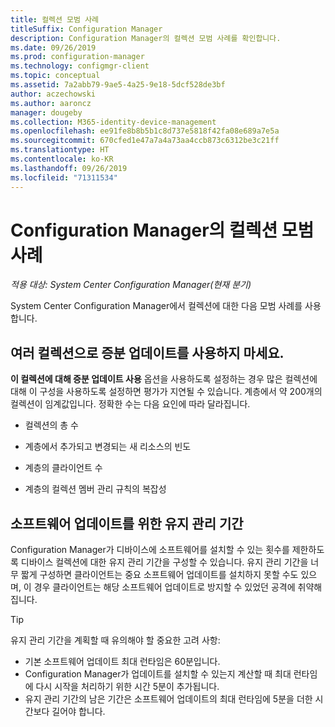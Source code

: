 ```yaml
---
title: 컬렉션 모범 사례
titleSuffix: Configuration Manager
description: Configuration Manager의 컬렉션 모범 사례를 확인합니다.
ms.date: 09/26/2019
ms.prod: configuration-manager
ms.technology: configmgr-client
ms.topic: conceptual
ms.assetid: 7a2abb79-9ae5-4a25-9e18-5dcf528de3bf
author: aczechowski
ms.author: aaroncz
manager: dougeby
ms.collection: M365-identity-device-management
ms.openlocfilehash: ee91fe8b8b5b1c8d737e5818f42fa08e689a7e5a
ms.sourcegitcommit: 670cfed1e47a7a4a73aa4ccb873c6312be3c21ff
ms.translationtype: HT
ms.contentlocale: ko-KR
ms.lasthandoff: 09/26/2019
ms.locfileid: "71311534"
---
```

# <a name="best-practices-for-collections-in-configuration-manager"></a>Configuration Manager의 컬렉션 모범 사례

*적용 대상: System Center Configuration Manager(현재 분기)*

System Center Configuration Manager에서 컬렉션에 대한 다음 모범 사례를 사용합니다.  

## <a name="dont-use-incremental-updates-with-many-collections"></a>여러 컬렉션으로 증분 업데이트를 사용하지 마세요.

**이 컬렉션에 대해 증분 업데이트 사용** 옵션을 사용하도록 설정하는 경우 많은 컬렉션에 대해 이 구성을 사용하도록 설정하면 평가가 지연될 수 있습니다. 계층에서 약 200개의 컬렉션이 임계값입니다. 정확한 수는 다음 요인에 따라 달라집니다.  

- 컬렉션의 총 수  

- 계층에서 추가되고 변경되는 새 리소스의 빈도  

- 계층의 클라이언트 수  

- 계층의 컬렉션 멤버 관리 규칙의 복잡성  

## <a name="maintenance-window-size-for-software-updates"></a>소프트웨어 업데이트를 위한 유지 관리 기간

Configuration Manager가 디바이스에 소프트웨어를 설치할 수 있는 횟수를 제한하도록 디바이스 컬렉션에 대한 유지 관리 기간을 구성할 수 있습니다. 유지 관리 기간을 너무 짧게 구성하면 클라이언트는 중요 소프트웨어 업데이트를 설치하지 못할 수도 있으며, 이 경우 클라이언트는 해당 소프트웨어 업데이트로 방지할 수 있었던 공격에 취약해집니다. 
 
 > [!Tip] 
 > 유지 관리 기간을 계획할 때 유의해야 할 중요한 고려 사항:
 > - 기본 소프트웨어 업데이트 최대 런타임은 60분입니다.
 > - Configuration Manager가 업데이트를 설치할 수 있는지 계산할 때 최대 런타임에 다시 시작을 처리하기 위한 시간 5분이 추가됩니다.
 > - 유지 관리 기간의 남은 기간은 소프트웨어 업데이트의 최대 런타임에 5분을 더한 시간보다 길어야 합니다.
 
